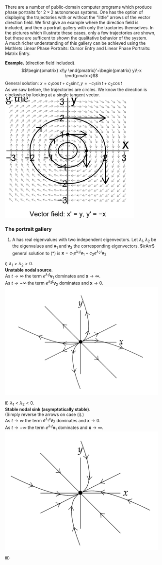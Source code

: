 There are a number of public-domain computer programs which produce phase portraits for $2 \times 2$ autonomous systems. One has the option of displaying the trajectories with or without the "little" arrows of the vector direction field. We first give an example where the direction field is included, and then a portrait gallery with only the tractories themselves. In the pictures which illustrate these cases, only a few trajectories are shown, but these are sufficent to shown the qualitative behavior of the system.  
A much richer understanding of this gallery can be achieved using the Mathlets Linear Phase Portraits: Cursor Entry and Linear Phase Portraits: Matrix Entry.

**Example.** (direction field included).
$$\begin{pmatrix}
x\\y
\end{pmatrix}'=\begin{pmatrix}
y\\-x
\end{pmatrix}$$
General solution: $x = c_1 \cos t + c_2 \sin t, y = -c_1 \sin t + c_2 \cos t$  
As we saw before, the trajectories are circles. We know the direction is clockwise by looking at a single tangent vector.  
![](pic350601.png)

### The portrait gallery
1. A has real eigenvalues with two independent eigenvectors. Let $\lambda_1, \lambda_2$ be the eigenvalues and $\boldsymbol{v}_1$ and $\boldsymbol{v}_2$ the corresponding eigenvectors. $\rArr$ general solution to (*) is $\boldsymbol{x}=c_1e^{\lambda_1t}\boldsymbol{v}_1+c_2e^{\lambda_2t}\boldsymbol{v}_2$

i) $\lambda_1 > \lambda_2 > 0$.  
**Unstable nodal source**.  
As $t \to \infty$ the term $e^{\lambda_1t}\boldsymbol{v}_1$ dominates and $\boldsymbol{x} \to \infty$.  
As $t \to -\infty$ the term $e^{\lambda_2t}\boldsymbol{v}_2$ dominates and $\boldsymbol{x} \to 0$.  
![](pic350602.png)

ii) $\lambda_1 < \lambda_2 < 0$.  
**Stable nodal sink (asymptotically stable)**.  
(Simply reverse the arrows on case (i).)  
As $t \to \infty$ the term $e^{\lambda_2t}\boldsymbol{v}_2$ dominates and $\boldsymbol{x} \to 0$.  
As $t \to -\infty$ the term $e^{\lambda_1t}\boldsymbol{v}_1$ dominates and $\boldsymbol{x} \to \infty$.  
![](pic350603.png)

iii) 
